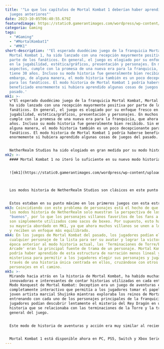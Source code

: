 ```yaml
---
title: '"Lo que los capítulos de Mortal Kombat 1 deberían haber aprendido de
  juegos anteriores"'
date: 2023-10-05T06:40:55.679Z
featuredimage: https://static0.gamerantimages.com/wordpress/wp-content/uploads/2023/10/untitled-design-2.jpg?q=50&fit=contain&w=1140&h=&dpr=1.5
categoria: Gaming
tags:
  - "#Gaming"
  - "#MortalKombat1"
  - "#MK1"
short-description: '"El esperado duodécimo juego de la franquicia Mortal Kombat,
  Mortal Kombat 1, ha sido lanzado con una recepción mayormente positiva por
  parte de los fanáticos. En general, el juego es elogiado por su enfoque fresco
  en la jugabilidad, estética/gráficos, presentación y personajes. En muchos
  aspectos, cumple con la promesa de una nueva era para la franquicia, que ahora
  tiene 30 años. Incluso su modo historia fue generalmente bien recibido. Sin
  embargo, de alguna manera, el modo historia también es un poco decepcionante
  para los fanáticos. El modo historia de Mortal Kombat 1 podría haberse
  beneficiado enormemente si hubiera aprendido algunas cosas de juegos del
  pasado.'
mk1: >-
  v"El esperado duodécimo juego de la franquicia Mortal Kombat, Mortal Kombat 1,
  ha sido lanzado con una recepción mayormente positiva por parte de los
  fanáticos. En general, el juego es elogiado por su enfoque fresco en la
  jugabilidad, estética/gráficos, presentación y personajes. En muchos aspectos,
  cumple con la promesa de una nueva era para la franquicia, que ahora tiene 30
  años. Incluso su modo historia fue generalmente bien recibido. Sin embargo, de
  alguna manera, el modo historia también es un poco decepcionante para los
  fanáticos. El modo historia de Mortal Kombat 1 podría haberse beneficiado
  enormemente si hubiera aprendido algunas cosas de juegos del pasado.


  NetherRealm Studios ha sido elogiado en gran medida por su modo historia cinematográfico presentado en sus juegos. El formato actual de estos modos historia se originó en 2008 con Mortal Kombat vs. DC Universe. Estos modos historia básicamente se desarrollan como una película donde los jugadores siguen a un personaje específico por capítulo y luchan en batallas como ellos entre escenas. Cada capítulo se centra en un personaje diferente y cada capítulo contiene un cierto número de peleas que los jugadores deben ganar. Después de seis juegos con esta estructura, MK1 debería haber sido una oportunidad para aprender del pasado y crear algo nuevo para el futuro.
mk2: >-
  #### Mortal Kombat 1 no iteró lo suficiente en su nuevo modo historia


  ![mk1](https://static0.gamerantimages.com/wordpress/wp-content/uploads/2023/09/mortal-kombat-1-shrine-items-guide-main-menu-screen-home.jpg?q=50&fit=crop&w=1500&dpr=1.5 "mk1")



  Los modos historia de NetherRealm Studios son clásicos en este punto y han estado presentes durante mucho tiempo. Cada gran entrega ha incluido algo único y ha contribuido a un paquete de juego en general increíble. Pero también tienen algunos aspectos negativos. Debido al hecho de que cada personaje debe tener un cierto número de peleas, a menudo hay escenarios que se sienten extremadamente forzados, como una pequeña discusión entre amigos que lleva a una pelea sangrienta a gran escala de Mortal Kombat.


  Estos estaban en su punto máximo en los primeros juegos con esta estructura de modo historia, pero han persistido en cierta medida hasta MK1. Es claro que los escritores/desarrolladores han mejorado la motivación para las peleas en el modo historia en general, pero debido a la estructura de los capítulos, esto es inevitable en cierta medida.
mk3: Coincidiendo con este problema de personajes está el hecho de que muchos de
  los modos historia de NetherRealm solo muestran la perspectiva de los
  "buenos", por lo que los personajes villanos favoritos de los fans a menudo
  son simplemente utilizados como sacos de boxeo. Por supuesto, esto ha sido en
  su mayoría abordado en MK1, ya que ahora muchos villanos se unen a los héroes
  y reciben un enfoque más equilibrado.
mk4: En los juegos de Mortal Kombat del pasado, los jugadores podían elegir
  cualquier personaje de la lista para ser su avatar y lograr la victoria. En la
  época anterior al modo historia actual, las 'Terminaciones de Torre/Escalera
  Arcade' eran la principal fuente de trama de un personaje. Mortal Kombat 1
  podría haber aprendido de esta estructura de narración menos lineal y más
  misteriosa para permitir a los jugadores elegir sus personajes y jugar a
  través de una historia única centrada en ellos, cruzándose con otros
  personajes en el camino.
mk5: >-
  Mirando hacia atrás en la historia de Mortal Kombat, ha habido muchas formas
  innovadoras e interesantes de contar historias utilizadas en cada entrega. El
  Modo Konquest de Mortal Kombat: Deception era un juego de aventuras en 3D
  completamente interactivo que permitía a los jugadores tomar el papel del
  joven artista marcial Shujinko mientras exploraba los reinos de Mortal Kombat
  entrenando con cada uno de los personajes principales de la franquicia. Los
  jugadores podían descubrir lentamente el misterio del Rey Dragón en una
  historia que se relacionaba con las terminaciones de la Torre y la trama
  general del juego.


  Este modo de historia de aventuras y acción era muy similar al reciente Modo World Tour en Street Fighter 6. Mortal Kombat 1 podría haber visto el regreso de este modo y de The Krypt, posiblemente en lugar del modo historia cinematográfico y las invasiones, o al menos podría haberse inspirado en Konquest para formular un modo historia más inmersivo y no lineal que se habría adaptado bien a la naturaleza de "reinicio" del juego.


  Mortal Kombat 1 está disponible ahora en PC, PS5, Switch y Xbox Series X/S."
---
```

